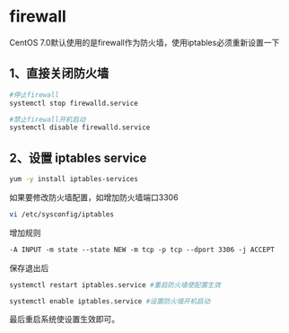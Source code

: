 # firewall

CentOS 7.0默认使用的是firewall作为防火墙，使用iptables必须重新设置一下

## 1、直接关闭防火墙

```bash
#停止firewall
systemctl stop firewalld.service

#禁止firewall开机启动
systemctl disable firewalld.service
```

## 2、设置 iptables service

```bash
yum -y install iptables-services
```

如果要修改防火墙配置，如增加防火墙端口3306

```bash
vi /etc/sysconfig/iptables 
```

增加规则

```txt
-A INPUT -m state --state NEW -m tcp -p tcp --dport 3306 -j ACCEPT
```

保存退出后

```bash
systemctl restart iptables.service #重启防火墙使配置生效

systemctl enable iptables.service #设置防火墙开机启动
```

最后重启系统使设置生效即可。